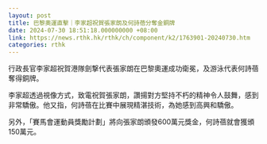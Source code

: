 ```yaml
---
layout: post
title: 巴黎奧運直擊｜李家超祝賀張家朗及何詩蓓分奪金銅牌
date: 2024-07-30 18:51:18.000000000 +08:00
link: https://news.rthk.hk/rthk/ch/component/k2/1763901-20240730.htm
categories: rthk
---
```


行政長官李家超祝賀港隊劍撃代表張家朗在巴黎奧運成功衛冕，及游泳代表何詩蓓奪得銅牌。

李家超透過視像方式，致電祝賀張家朗，讚揚對方堅持不朽的精神令人鼓舞，感到非常驕傲。他又指，何詩蓓在比賽中展現精湛技術，為她感到高興和驕傲。

另外，「賽馬會運動員獎勵計劃」將向張家朗頒發600萬元獎金，何詩蓓就會獲頒150萬元。
